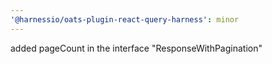 ```yaml
---
'@harnessio/oats-plugin-react-query-harness': minor
---
```


added pageCount in the interface "ResponseWithPagination"
